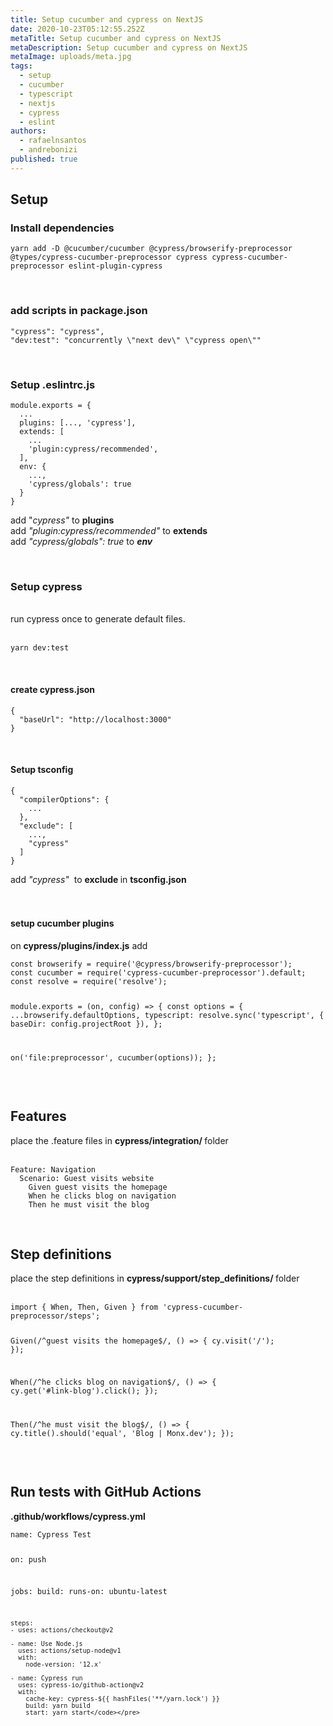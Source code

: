 ```yaml
---
title: Setup cucumber and cypress on NextJS
date: 2020-10-23T05:12:55.252Z
metaTitle: Setup cucumber and cypress on NextJS
metaDescription: Setup cucumber and cypress on NextJS
metaImage: uploads/meta.jpg
tags:
  - setup
  - cucumber
  - typescript
  - nextjs
  - cypress
  - eslint
authors:
  - rafaelnsantos
  - andrebonizi
published: true
---
```

<h2>Setup</h2>
<h3>Install dependencies</h3>
<div>
<pre class="language-css"><code>yarn add -D @cucumber/cucumber @cypress/browserify-preprocessor @types/cypress-cucumber-preprocessor cypress cypress-cucumber-preprocessor eslint-plugin-cypress</code></pre>
</div>
<div>&nbsp;</div>
<h3>add scripts in package.json</h3>
<pre class="language-markup"><code>"cypress": "cypress",
"dev:test": "concurrently \"next dev\" \"cypress open\""</code></pre>
<div>&nbsp;</div>
<h3>Setup .eslintrc.js</h3>
<pre class="language-javascript"><code>module.exports = {
  ...
  plugins: [..., 'cypress'],
  extends: [
    ...
    'plugin:cypress/recommended',
  ],
  env: {
    ...,
    'cypress/globals': true
  }
}</code></pre>
<div>add "<em>cypress"</em>&nbsp;to <strong>plugins</strong></div>
<div>add <em>"plugin:cypress/recommended"</em> to <strong>extends</strong></div>
<div>add <em>"cypress/globals": true</em> to <strong><em>env</em></strong></div>
<p>&nbsp;</p>
<h3>Setup cypress</h3>
<div>&nbsp;</div>
<div>run cypress once to generate default files.</div>
<div>&nbsp;</div>
<div>
<pre class="language-markup"><code>yarn dev:test</code></pre>
</div>
<div>&nbsp;</div>
<h4>create&nbsp;cypress.json</h4>
<div>
<pre class="language-markup"><code>{
  "baseUrl": "http://localhost:3000"
} </code></pre>
<p>&nbsp;</p>
</div>
<h4>Setup tsconfig</h4>
<pre class="language-markup"><code>{
  "compilerOptions": {
    ...
  },
  "exclude": [
    ...,
    "cypress"
  ]
}
</code></pre>
<div>add<em> "cypress"</em>&nbsp; to <strong>exclude </strong>in <strong>tsconfig.json</strong></div>
<div>&nbsp;</div>
<div>&nbsp;</div>
<h4>setup cucumber plugins</h4>
<div>on <strong>cypress/plugins/index.js</strong>&nbsp;add&nbsp;</div>
<div>
<pre class="language-javascript"><code>const browserify = require('@cypress/browserify-preprocessor');
const cucumber = require('cypress-cucumber-preprocessor').default;
const resolve = require('resolve');


module.exports = (on, config) =&gt; {
  const options = {
    ...browserify.defaultOptions,
    typescript: resolve.sync('typescript', { baseDir: config.projectRoot }),
  };


  on('file:preprocessor', cucumber(options));
};</code></pre>
<p>&nbsp;</p>
</div>
<h2>Features</h2>
<div>place the .feature files in <strong>cypress/integration/ </strong>folder</div>
<div>&nbsp;</div>
<div>
<pre class="language-markup"><code>Feature: Navigation
  Scenario: Guest visits website
    Given guest visits the homepage
    When he clicks blog on navigation
    Then he must visit the blog</code></pre>
<p>&nbsp;</p>
</div>
<h2>Step definitions</h2>
<div>place the step definitions in <strong>cypress/support/step_definitions/ </strong>folder</div>
<div>&nbsp;</div>
<div>
<pre class="language-javascript"><code>import { When, Then, Given } from 'cypress-cucumber-preprocessor/steps';

Given(/^guest visits the homepage$/, () =&gt; {
  cy.visit('/');
});

When(/^he clicks blog on navigation$/, () =&gt; {
  cy.get('#link-blog').click();
});

Then(/^he must visit the blog$/, () =&gt; {
  cy.title().should('equal', 'Blog | Monx.dev');
});</code></pre>
<p>&nbsp;</p>
<h2>Run tests with GitHub Actions</h2>
<p><strong>.github/workflows/cypress.yml</strong></p>
<pre class="language-markup"><code>name: Cypress Test

on: push

jobs:
  build:
    runs-on: ubuntu-latest

    steps:
    - uses: actions/checkout@v2

    - name: Use Node.js
      uses: actions/setup-node@v1
      with:
        node-version: '12.x'

    - name: Cypress run
      uses: cypress-io/github-action@v2
      with:
        cache-key: cypress-${{ hashFiles('**/yarn.lock') }}
        build: yarn build
        start: yarn start</code></pre>
</div>